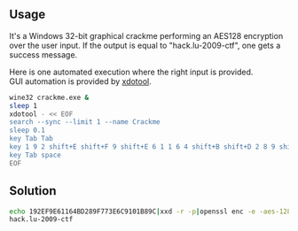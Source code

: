 Usage
-----

It's a Windows 32-bit graphical crackme performing an AES128 encryption over the user input.
If the output is equal to "hack.lu-2009-ctf", one gets a success message.

Here is one automated execution where the right input is provided.  
GUI automation is provided by [xdotool](http://www.semicomplete.com/projects/xdotool/).

```bash
wine32 crackme.exe &
sleep 1
xdotool - << EOF
search --sync --limit 1 --name Crackme
sleep 0.1
key Tab Tab
key 1 9 2 shift+E shift+F 9 shift+E 6 1 1 6 4 shift+B shift+D 2 8 9 shift+F 7 7 3 shift+E 6 shift+C 9 1 0 1 shift+B 8 9 shift+C
key Tab space
EOF
```

Solution
--------

```bash
echo 192EF9E61164BD289F773E6C9101B89C|xxd -r -p|openssl enc -e -aes-128-ecb -nopad -K 142bbe0e2d22e48097497d5fac5b5926
hack.lu-2009-ctf
```
